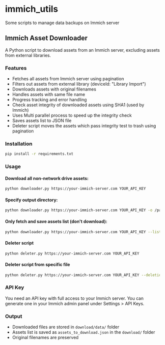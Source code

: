 # immich_utils
Some scripts to manage data backups on Immich server

## Immich Asset Downloader

A Python script to download assets from an Immich server, excluding assets from external libraries.

### Features

- Fetches all assets from Immich server using pagination
- Filters out assets from external library (deviceId: "Library Import")
- Downloads assets with original filenames
- Handles assets with same file name
- Progress tracking and error handling
- Check asset integrity of downloaded assets using SHA1 (used by Immich)
- Uses Multi parallel process to speed up the integrity check
- Saves assets list to JSON file
- Deleter script moves the assets which pass integrity test to trash using pagination

### Installation

```bash
pip install -r requirements.txt
```

### Usage

#### Download all non-network drive assets:
```bash
python downloader.py https://your-immich-server.com YOUR_API_KEY
```

#### Specify output directory:
```bash
python downloader.py https://your-immich-server.com YOUR_API_KEY -o /path/to/output/folder
```

#### Only fetch and save assets list (don't download):
```bash
python downloader.py https://your-immich-server.com YOUR_API_KEY --list-only
```

#### Deleter script
```bash
python deleter.py https://your-immich-server.com YOUR_API_KEY
```

#### Deleter script from specific file
```bash
python deleter.py https://your-immich-server.com YOUR_API_KEY --deletion_file /path/to/file
```

### API Key

You need an API key with full access to your Immich server. You can generate one in your Immich admin panel under Settings > API Keys.

### Output

- Downloaded files are stored in `download/data/` folder
- Assets list is saved as `assets_to_download.json` in the `download/` folder
- Original filenames are preserved
